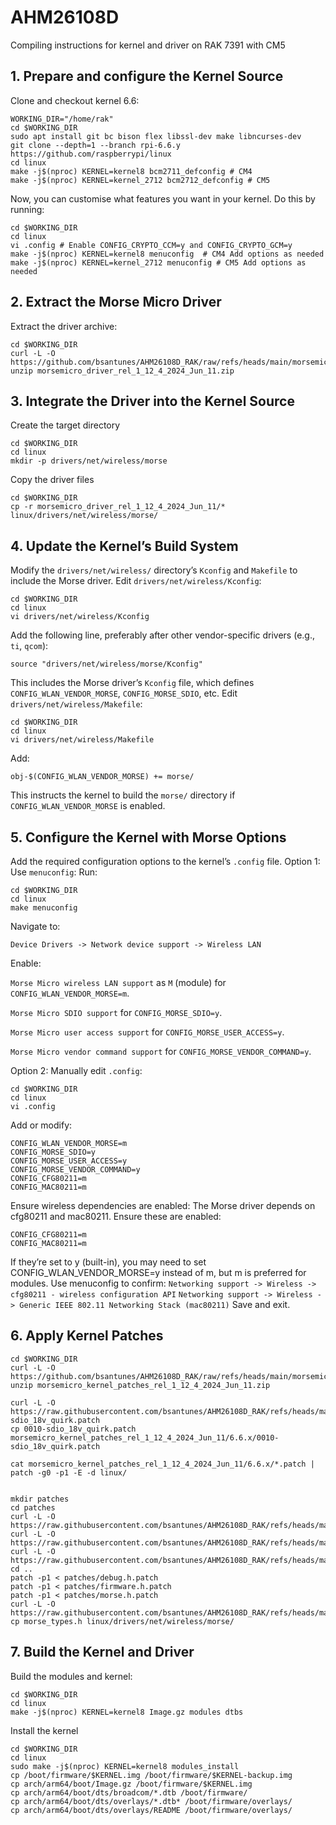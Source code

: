 # AHM26108D
Compiling instructions for kernel and driver on RAK 7391 with CM5

## 1. Prepare and configure the Kernel Source
Clone and checkout kernel 6.6:
```
WORKING_DIR="/home/rak"
cd $WORKING_DIR
sudo apt install git bc bison flex libssl-dev make libncurses-dev
git clone --depth=1 --branch rpi-6.6.y https://github.com/raspberrypi/linux
cd linux
make -j$(nproc) KERNEL=kernel8 bcm2711_defconfig # CM4
make -j$(nproc) KERNEL=kernel_2712 bcm2712_defconfig # CM5
```
Now, you can customise what features you want in your kernel. Do this by running:
```
cd $WORKING_DIR
cd linux
vi .config # Enable CONFIG_CRYPTO_CCM=y and CONFIG_CRYPTO_GCM=y
make -j$(nproc) KERNEL=kernel8 menuconfig  # CM4 Add options as needed
make -j$(nproc) KERNEL=kernel_2712 menuconfig # CM5 Add options as needed
```

## 2. Extract the Morse Micro Driver
Extract the driver archive:
```
cd $WORKING_DIR
curl -L -O https://github.com/bsantunes/AHM26108D_RAK/raw/refs/heads/main/morsemicro_driver_rel_1_12_4_2024_Jun_11.zip
unzip morsemicro_driver_rel_1_12_4_2024_Jun_11.zip
```
## 3. Integrate the Driver into the Kernel Source
Create the target directory
```
cd $WORKING_DIR
cd linux
mkdir -p drivers/net/wireless/morse
```
Copy the driver files
```
cd $WORKING_DIR
cp -r morsemicro_driver_rel_1_12_4_2024_Jun_11/* linux/drivers/net/wireless/morse/
```
## 4. Update the Kernel’s Build System
Modify the `drivers/net/wireless/` directory’s `Kconfig` and `Makefile` to include the Morse driver.
Edit `drivers/net/wireless/Kconfig`:
```
cd $WORKING_DIR
cd linux
vi drivers/net/wireless/Kconfig
```
Add the following line, preferably after other vendor-specific drivers (e.g., `ti`, `qcom`):
```
source "drivers/net/wireless/morse/Kconfig"
```
This includes the Morse driver’s `Kconfig` file, which defines `CONFIG_WLAN_VENDOR_MORSE`, `CONFIG_MORSE_SDIO`, etc.
Edit `drivers/net/wireless/Makefile`:
```
cd $WORKING_DIR
cd linux
vi drivers/net/wireless/Makefile
```
Add:
```
obj-$(CONFIG_WLAN_VENDOR_MORSE) += morse/
```
This instructs the kernel to build the `morse/` directory if `CONFIG_WLAN_VENDOR_MORSE` is enabled.
## 5. Configure the Kernel with Morse Options
Add the required configuration options to the kernel’s `.config` file.
Option 1: Use `menuconfig`:
Run:
```
cd $WORKING_DIR
cd linux
make menuconfig
```
Navigate to:

`Device Drivers -> Network device support -> Wireless LAN`

Enable:

`Morse Micro wireless LAN support` as `M` (module) for `CONFIG_WLAN_VENDOR_MORSE=m`.

`Morse Micro SDIO support` for `CONFIG_MORSE_SDIO=y`.

`Morse Micro user access support` for `CONFIG_MORSE_USER_ACCESS=y`.

`Morse Micro vendor command support` for `CONFIG_MORSE_VENDOR_COMMAND=y`. 

Option 2: Manually edit `.config`:
```
cd $WORKING_DIR
cd linux
vi .config
```
Add or modify:
```
CONFIG_WLAN_VENDOR_MORSE=m
CONFIG_MORSE_SDIO=y
CONFIG_MORSE_USER_ACCESS=y
CONFIG_MORSE_VENDOR_COMMAND=y
CONFIG_CFG80211=m
CONFIG_MAC80211=m
```

Ensure wireless dependencies are enabled:
The Morse driver depends on cfg80211 and mac80211. Ensure these are enabled:
```
CONFIG_CFG80211=m
CONFIG_MAC80211=m
```
If they’re set to y (built-in), you may need to set CONFIG_WLAN_VENDOR_MORSE=y instead of m, but m is preferred for modules. Use menuconfig to confirm:
`Networking support -> Wireless -> cfg80211 - wireless configuration API`
`Networking support -> Wireless -> Generic IEEE 802.11 Networking Stack (mac80211)`
Save and exit.

## 6. Apply Kernel Patches
```
cd $WORKING_DIR
curl -L -O https://github.com/bsantunes/AHM26108D_RAK/raw/refs/heads/main/morsemicro_kernel_patches_rel_1_12_4_2024_Jun_11.zip
unzip morsemicro_kernel_patches_rel_1_12_4_2024_Jun_11.zip

curl -L -O https://raw.githubusercontent.com/bsantunes/AHM26108D_RAK/refs/heads/main/0010-sdio_18v_quirk.patch
cp 0010-sdio_18v_quirk.patch  morsemicro_kernel_patches_rel_1_12_4_2024_Jun_11/6.6.x/0010-sdio_18v_quirk.patch

cat morsemicro_kernel_patches_rel_1_12_4_2024_Jun_11/6.6.x/*.patch | patch -g0 -p1 -E -d linux/


mkdir patches
cd patches
curl -L -O https://raw.githubusercontent.com/bsantunes/AHM26108D_RAK/refs/heads/main/debug.h.patch
curl -L -O https://raw.githubusercontent.com/bsantunes/AHM26108D_RAK/refs/heads/main/firmware.h.patch
curl -L -O https://raw.githubusercontent.com/bsantunes/AHM26108D_RAK/refs/heads/main/morse.h.patch
cd ..
patch -p1 < patches/debug.h.patch
patch -p1 < patches/firmware.h.patch
patch -p1 < patches/morse.h.patch
curl -L -O https://raw.githubusercontent.com/bsantunes/AHM26108D_RAK/refs/heads/main/morse_types.h
cp morse_types.h linux/drivers/net/wireless/morse/
```
## 7. Build the Kernel and Driver
Build the modules and kernel:
```
cd $WORKING_DIR
cd linux
make -j$(nproc) KERNEL=kernel8 Image.gz modules dtbs
```
Install the kernel
```
cd $WORKING_DIR
cd linux
sudo make -j$(nproc) KERNEL=kernel8 modules_install
cp /boot/firmware/$KERNEL.img /boot/firmware/$KERNEL-backup.img
cp arch/arm64/boot/Image.gz /boot/firmware/$KERNEL.img
cp arch/arm64/boot/dts/broadcom/*.dtb /boot/firmware/
cp arch/arm64/boot/dts/overlays/*.dtb* /boot/firmware/overlays/
cp arch/arm64/boot/dts/overlays/README /boot/firmware/overlays/
```
